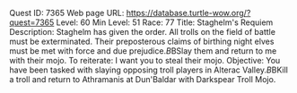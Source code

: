 Quest ID: 7365
Web page URL: https://database.turtle-wow.org/?quest=7365
Level: 60
Min Level: 51
Race: 77
Title: Staghelm's Requiem
Description: Staghelm has given the order. All trolls on the field of battle must be exterminated. Their preposterous claims of birthing night elves must be met with force and due prejudice.$B$BSlay them and return to me with their mojo. To reiterate: I want you to steal their mojo.
Objective: You have been tasked with slaying opposing troll players in Alterac Valley.$B$BKill a troll and return to Athramanis at Dun'Baldar with Darkspear Troll Mojo.
